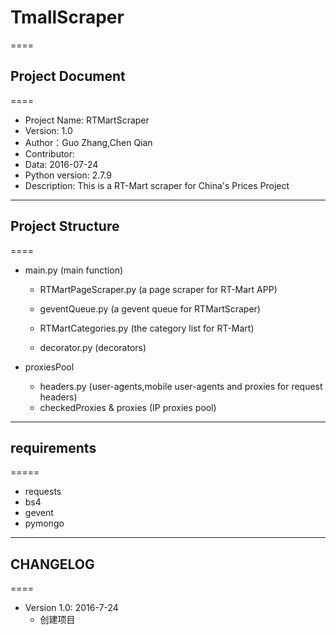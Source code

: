 # TmallScraper
====
## Project Document
====
 * Project Name: RTMartScraper
 * Version: 1.0
 * Author：Guo Zhang,Chen Qian
 * Contributor: 
 * Data: 2016-07-24
 * Python version: 2.7.9 
 * Description: This is a RT-Mart scraper for China's Prices Project
 
----
  

## Project Structure
====
* main.py (main function)
  * RTMartPageScraper.py (a page scraper for RT-Mart APP)
  * geventQueue.py (a gevent queue for RTMartScraper)
  * RTMartCategories.py (the category list for RT-Mart)
  
  * decorator.py (decorators)

* proxiesPool
  * headers.py (user-agents,mobile user-agents and proxies for request headers) 
  * checkedProxies & proxies (IP proxies pool)
  
 -----


## requirements
=====
   * requests
   * bs4
   * gevent
   * pymongo
   
-----   

## CHANGELOG
====
* Version 1.0: 2016-7-24
  * 创建项目
